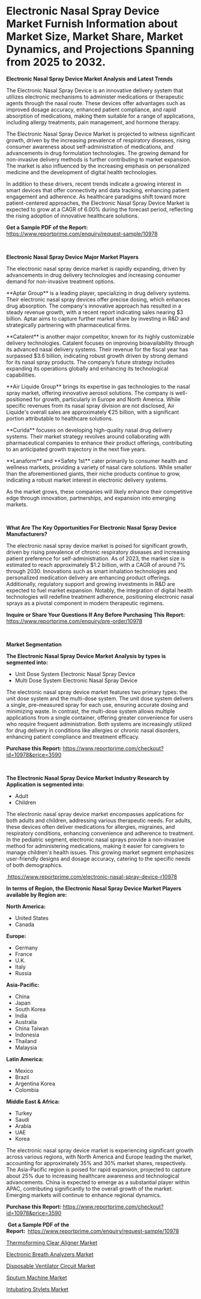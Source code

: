<p><h1>Electronic Nasal Spray Device Market Furnish Information about Market Size, Market Share, Market Dynamics, and Projections Spanning from 2025 to 2032.</h1></p><p><strong>Electronic Nasal Spray Device Market Analysis and Latest Trends</strong></p>
<p><p>The Electronic Nasal Spray Device is an innovative delivery system that utilizes electronic mechanisms to administer medications or therapeutic agents through the nasal route. These devices offer advantages such as improved dosage accuracy, enhanced patient compliance, and rapid absorption of medications, making them suitable for a range of applications, including allergy treatments, pain management, and hormone therapy.</p><p>The Electronic Nasal Spray Device Market is projected to witness significant growth, driven by the increasing prevalence of respiratory diseases, rising consumer awareness about self-administration of medications, and advancements in drug formulation technologies. The growing demand for non-invasive delivery methods is further contributing to market expansion. The market is also influenced by the increasing emphasis on personalized medicine and the development of digital health technologies.</p><p>In addition to these drivers, recent trends indicate a growing interest in smart devices that offer connectivity and data tracking, enhancing patient engagement and adherence. As healthcare paradigms shift toward more patient-centered approaches, the Electronic Nasal Spray Device Market is expected to grow at a CAGR of 6.00% during the forecast period, reflecting the rising adoption of innovative healthcare solutions.</p></p>
<p><strong>Get a Sample PDF of the Report:&nbsp;</strong> <a href="https://www.reportprime.com/enquiry/request-sample/10978?utm_campaign=9&utm_medium=2&utm_source=Github&utm_content=ia&utm_term=20032025&utm_id=electronic-nasal-spray-device">https://www.reportprime.com/enquiry/request-sample/10978</a></p>
<p>&nbsp;</p>
<p><strong>Electronic Nasal Spray Device Major Market Players</strong></p>
<p><p>The electronic nasal spray device market is rapidly expanding, driven by advancements in drug delivery technologies and increasing consumer demand for non-invasive treatment options.</p><p>**Aptar Group** is a leading player, specializing in drug delivery systems. Their electronic nasal spray devices offer precise dosing, which enhances drug absorption. The company's innovative approach has resulted in a steady revenue growth, with a recent report indicating sales nearing $3 billion. Aptar aims to capture further market share by investing in R&D and strategically partnering with pharmaceutical firms.</p><p>**Catalent** is another major competitor, known for its highly customizable delivery technologies. Catalent focuses on improving bioavailability through its advanced nasal delivery systems. Their revenue for the fiscal year has surpassed $3.6 billion, indicating robust growth driven by strong demand for its nasal spray products. The company’s future strategy includes expanding its operations globally and enhancing its technological capabilities.</p><p>**Air Liquide Group** brings its expertise in gas technologies to the nasal spray market, offering innovative aerosol solutions. The company is well-positioned for growth, particularly in Europe and North America. While specific revenues from its nasal spray division are not disclosed, Air Liquide's overall sales are approximately €25 billion, with a significant portion attributable to healthcare solutions.</p><p>**Curida** focuses on developing high-quality nasal drug delivery systems. Their market strategy revolves around collaborating with pharmaceutical companies to enhance their product offerings, contributing to an anticipated growth trajectory in the next five years.</p><p>**Lanaform** and **Safety 1st** cater primarily to consumer health and wellness markets, providing a variety of nasal care solutions. While smaller than the aforementioned giants, their niche products continue to grow, indicating a robust market interest in electronic delivery systems.</p><p>As the market grows, these companies will likely enhance their competitive edge through innovation, partnerships, and expansion into emerging markets.</p></p>
<p>&nbsp;</p>
<p><strong>What Are The Key Opportunities For Electronic Nasal Spray Device Manufacturers?</strong></p>
<p><p>The electronic nasal spray device market is poised for significant growth, driven by rising prevalence of chronic respiratory diseases and increasing patient preference for self-administration. As of 2023, the market size is estimated to reach approximately $1.2 billion, with a CAGR of around 7% through 2030. Innovations such as smart inhalation technologies and personalized medication delivery are enhancing product offerings. Additionally, regulatory support and growing investments in R&D are expected to fuel market expansion. Notably, the integration of digital health technologies will redefine treatment adherence, positioning electronic nasal sprays as a pivotal component in modern therapeutic regimens.</p></p>
<p><strong>Inquire or Share Your Questions If Any Before Purchasing This Report:</strong> <a href="https://www.reportprime.com/enquiry/pre-order/10978?utm_campaign=9&utm_medium=2&utm_source=Github&utm_content=ia&utm_term=20032025&utm_id=electronic-nasal-spray-device">https://www.reportprime.com/enquiry/pre-order/10978</a></p>
<p>&nbsp;</p>
<p><strong>Market Segmentation</strong></p>
<p><strong>The Electronic Nasal Spray Device Market Analysis by types is segmented into:</strong></p>
<p><ul><li>Unit Dose System Electronic Nasal Spray Device</li><li>Multi Dose System Electronic Nasal Spray Device</li></ul></p>
<p><p>The electronic nasal spray device market features two primary types: the unit dose system and the multi-dose system. The unit dose system delivers a single, pre-measured spray for each use, ensuring accurate dosing and minimizing waste. In contrast, the multi-dose system allows multiple applications from a single container, offering greater convenience for users who require frequent administration. Both systems are increasingly utilized for drug delivery in conditions like allergies or chronic nasal disorders, enhancing patient compliance and treatment efficacy.</p></p>
<p><strong>Purchase this Report:&nbsp;</strong><a href="https://www.reportprime.com/checkout?id=10978&price=3590&utm_campaign=9&utm_medium=2&utm_source=Github&utm_content=ia&utm_term=20032025&utm_id=electronic-nasal-spray-device">https://www.reportprime.com/checkout?id=10978&price=3590</a></p>
<p>&nbsp;</p>
<p><strong>The Electronic Nasal Spray Device Market Industry Research by Application is segmented into:</strong></p>
<p><ul><li>Adult</li><li>Children</li></ul></p>
<p><p>The electronic nasal spray device market encompasses applications for both adults and children, addressing various therapeutic needs. For adults, these devices often deliver medications for allergies, migraines, and respiratory conditions, enhancing convenience and adherence to treatment. In the pediatric segment, electronic nasal sprays provide a non-invasive method for administering medications, making it easier for caregivers to manage children's health issues. This growing market segment emphasizes user-friendly designs and dosage accuracy, catering to the specific needs of both demographics.</p></p>
<p><a href="https://www.reportprime.com/electronic-nasal-spray-device-r10978?utm_campaign=9&utm_medium=2&utm_source=Github&utm_content=ia&utm_term=20032025&utm_id=electronic-nasal-spray-device">&nbsp;https://www.reportprime.com/electronic-nasal-spray-device-r10978</a></p>
<p><strong>In terms of Region, the Electronic Nasal Spray Device Market Players available by Region are:</strong></p>
<p>
    <p> <strong> North America: </strong>
        <ul>
            <li>United States</li>
            <li>Canada</li>
        </ul>
        </p> 
    <p> <strong> Europe: </strong>
        <ul>
            <li>Germany</li>
            <li>France</li>
            <li>U.K.</li>
            <li>Italy</li>
            <li>Russia</li>
        </ul>
        </p> 
    <p> <strong> Asia-Pacific: </strong>
        <ul>
            <li>China</li>
            <li>Japan</li>
            <li>South Korea</li>
            <li>India</li>
            <li>Australia</li>
            <li>China Taiwan</li>
            <li>Indonesia</li>
            <li>Thailand</li>
            <li>Malaysia</li>
        </ul>
        </p> 
    <p> <strong> Latin America: </strong>
        <ul>
            <li>Mexico</li>
            <li>Brazil</li>
            <li>Argentina Korea</li>
            <li>Colombia</li>
        </ul>
        </p> 
    <p> <strong> Middle East & Africa: </strong>
        <ul>
            <li>Turkey</li>
            <li>Saudi</li>
            <li>Arabia</li>
            <li>UAE</li>
            <li>Korea</li>
        </ul>
    </p>
    </p>
<p><p>The electronic nasal spray device market is experiencing significant growth across various regions, with North America and Europe leading the market, accounting for approximately 35% and 30% market shares, respectively. The Asia-Pacific region is poised for rapid expansion, projected to capture about 25% due to increasing healthcare awareness and technological advancements. China is expected to emerge as a substantial player within APAC, contributing significantly to the overall growth of the market. Emerging markets will continue to enhance regional dynamics.</p></p>
<p><strong>Purchase this Report: </strong><a href="https://www.reportprime.com/checkout?id=10978&price=3590&utm_campaign=9&utm_medium=2&utm_source=Github&utm_content=ia&utm_term=20032025&utm_id=electronic-nasal-spray-device">https://www.reportprime.com/checkout?id=10978&price=3590</a></p>
<p>&nbsp;<strong>Get a Sample PDF of the Report:&nbsp;&nbsp;</strong><a href="https://www.reportprime.com/enquiry/request-sample/10978?utm_campaign=9&utm_medium=2&utm_source=Github&utm_content=ia&utm_term=20032025&utm_id=electronic-nasal-spray-device">https://www.reportprime.com/enquiry/request-sample/10978</a></p>
<p><strong></strong></p>
<p><p><a href="https://github.com/dovbusmrking/Market-Research-Report-List-1/blob/main/thermoforming-clear-aligner-market.md?utm_campaign=9&utm_medium=2&utm_source=Github&utm_content=ia&utm_term=20032025&utm_id=electronic-nasal-spray-device">Thermoforming Clear Aligner Market</a></p><p><a href="https://github.com/lemiranajd/Market-Research-Report-List-1/blob/main/electronic-breath-analyzers-market.md?utm_campaign=9&utm_medium=2&utm_source=Github&utm_content=ia&utm_term=20032025&utm_id=electronic-nasal-spray-device">Electronic Breath Analyzers Market</a></p><p><a href="https://github.com/pichuaadh0/Market-Research-Report-List-1/blob/main/disposable-ventilator-circuit-market.md?utm_campaign=9&utm_medium=2&utm_source=Github&utm_content=ia&utm_term=20032025&utm_id=electronic-nasal-spray-device">Disposable Ventilator Circuit Market</a></p><p><a href="https://github.com/oshrykauraj7/Market-Research-Report-List-1/blob/main/sputum-machine-market.md?utm_campaign=9&utm_medium=2&utm_source=Github&utm_content=ia&utm_term=20032025&utm_id=electronic-nasal-spray-device">Sputum Machine Market</a></p><p><a href="https://github.com/ogbadujonito22/Market-Research-Report-List-1/blob/main/intubating-stylets-market.md?utm_campaign=9&utm_medium=2&utm_source=Github&utm_content=ia&utm_term=20032025&utm_id=electronic-nasal-spray-device">Intubating Stylets Market</a></p></p>